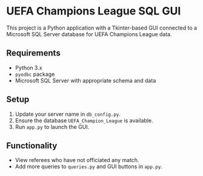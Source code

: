 # UEFA Champions League SQL GUI

This project is a Python application with a Tkinter-based GUI connected to a Microsoft SQL Server database for UEFA Champions League data.

## Requirements
- Python 3.x
- `pyodbc` package
- Microsoft SQL Server with appropriate schema and data

## Setup
1. Update your server name in `db_config.py`.
2. Ensure the database `UEFA_Champion_League` is available.
3. Run `app.py` to launch the GUI.

## Functionality
- View referees who have not officiated any match.
- Add more queries to `queries.py` and GUI buttons in `app.py`.
